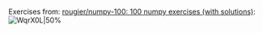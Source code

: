 Exercises from: 
[rougier/numpy-100: 100 numpy exercises (with solutions)](https://github.com/rougier/numpy-100):
![WqrX0L|50%](https://testksj.oss-cn-beijing.aliyuncs.com/uPic/WqrX0L.png)
